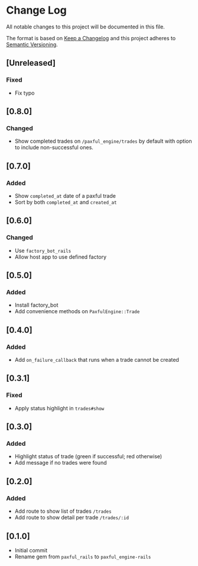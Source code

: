 # Change Log
All notable changes to this project will be documented in this file.

The format is based on [Keep a Changelog](http://keepachangelog.com/)
and this project adheres to [Semantic Versioning](http://semver.org/).

## [Unreleased]
### Fixed
- Fix typo

## [0.8.0]
### Changed
- Show completed trades on `/paxful_engine/trades` by default with option
to include non-successful ones.

## [0.7.0]
### Added
- Show `completed_at` date of a paxful trade
- Sort by both `completed_at` and `created_at`

## [0.6.0]
### Changed
- Use `factory_bot_rails`
- Allow host app to use defined factory

## [0.5.0]
### Added
- Install factory_bot
- Add convenience methods on `PaxfulEngine::Trade`

## [0.4.0]
### Added
- Add `on_failure_callback` that runs when a trade cannot be created

## [0.3.1]
### Fixed
- Apply status highlight in `trades#show`

## [0.3.0]
### Added
- Highlight status of trade (green if successful; red otherwise)
- Add message if no trades were found

## [0.2.0]
### Added
- Add route to show list of trades `/trades`
- Add route to show detail per trade `/trades/:id`

## [0.1.0]
- Initial commit
- Rename gem from `paxful_rails` to `paxful_engine-rails`
